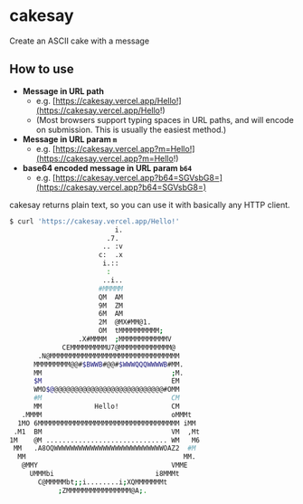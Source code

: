 # cakesay

Create an ASCII cake with a message

## How to use

- **Message in URL path**
  - e.g. [https://cakesay.vercel.app/Hello!](https://cakesay.vercel.app/Hello!)
  - (Most browsers support typing spaces in URL paths, and will encode on submission. This is usually the easiest method.)
- **Message in URL param `m`**
  - e.g. [https://cakesay.vercel.app?m=Hello!](https://cakesay.vercel.app?m=Hello!)
- **base64 encoded message in URL param `b64`**
  - e.g. [https://cakesay.vercel.app?b64=SGVsbG8=](https://cakesay.vercel.app?b64=SGVsbG8=)

cakesay returns plain text, so you can use it with basically any HTTP client.

```sh
$ curl 'https://cakesay.vercel.app/Hello!'
                          i.
                        .7.
                       .. :v
                      c:  .x
                       i.::
                        :
                       ..i..
                      #MMMMM
                      QM  AM
                      9M  ZM
                      6M  AM
                      2M  @MX#MM@1.
                      OM  tMMMMMMMMMM;
                 .X#MMMM  ;MMMMMMMMMMMMV
             CEMMMMMMMMMU7@MMMMMMMMMMMMM@
       .N@MMMMMMMMMMMMMMMMMMMMMMMMMMMMMMMM
      MMMMMMMMM@@#$BWWB#@@#$WWWQQQWWWWB#MM.
      MM                                ;M.
      $M                                EM
      WMO$@@@@@@@@@@@@@@@@@@@@@@@@@@@@#OMM
      #M                                CM
      MM             Hello!             CM
   .MMMM                                oMMMt
  1MO 6MMMMMMMMMMMMMMMMMMMMMMMMMMMMMMMMMMM iMM
 .M1  BM                                VM  ,Mt
1M    @M .............................. WM   M6
 MM   .A8OQWWWWWWWWWWWWWWWWWWWWWWWWWWWOAZ2  #M
  MM                                       MM.
   @MMY                                 VMME
     UMMMbi                         i8MMMt
       C@MMMMMbt;;i........i;XQMMMMMMMt
            ;ZMMMMMMMMMMMMMMMM@A;.
```

